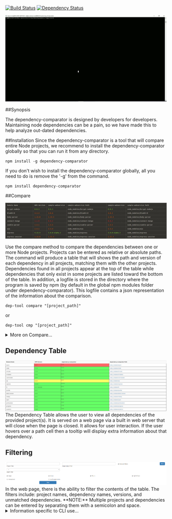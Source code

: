 [![Build Status](https://travis-ci.org/TeamWolfpack/Dependency-Comparator.svg)](https://travis-ci.org/TeamWolfpack/Dependency-Comparator)
[![Dependency Status](https://david-dm.org/TeamWolfpack/Dependency-Comparator.svg)](https://david-dm.org/TeamWolfpack/Dependency-Comparator)

<p>
<img src="https://raw.githubusercontent.com/TeamWolfpack/Dependency-Comparator/dev/screenshots/guigif.GIF" atl="Failed to load juicy demo">
</p>

##Synopsis
<p>The dependency-comparator is designed by developers for developers. Maintaining node dependencies can be a pain, so we have made this to help analyze out-dated dependencies.</p>

##Installation
Since the dependency-comparator is a tool that will compare entire Node projects, we recommend to install the dependency-comparator globally so that you can run it from any directory.

<pre><code>npm install -g dependency-comparator</code></pre>

If you don't wish to install the dependency-comparator globally, all you need to do is remove the '-g' from the command.

<pre><code>npm install dependency-comparator</code></pre>

##Compare

<img src="https://raw.githubusercontent.com/TeamWolfpack/Dependency-Comparator/dev/screenshots/Compare.JPG" atl="Failed to load screenshot of Compare Command">
<p>Use the compare method to compare the dependencies between one or more Node projects. Projects can be entered as relative or absolute paths. The command will produce a table that will shows the path and version of each dependency in all projects, matching them with the other projects. Dependencies found in all projects appear at the top of the table while dependencies that only exist in some projects are listed toward the bottom of the table. In addition, a logfile is stored in the directory where the program is saved by npm (by default in the global npm modules folder under dependency-comparator). This logfile contains a json representation of the information about the comparison.</p>

<pre><code>dep-tool compare "[project_path]"</code></pre>

or

<pre><code>dep-tool cmp "[project_path]"</code></pre>

<details>
  <summary>More on Compare...</summary>
    
  <h3 id="devDependencies">Compare with devDependencies</h3>
  The command above will look through the package.json file to find the list of dependencies before going through the node_modules package to get the current versions of each dependency. However, you may want to have both the list of dependencies and devDependencies being compared. In order to compare both, all you need to do is add the option "-a" or "--all".
    
  <pre><code>dep-tool compare "[project_path]" -a</code></pre>
    
  or
    
  <pre><code>dep-tool compare "[project_path]" --all</code></pre>
    
  <h3 id="CompareDepth">Compare with Depth</h3>
  Since Node dependencies have dependencies of their own, if you want to include the dependencies of other dependencies (especially if the node_module contains private dependencies), you can specify how many layers deep the comparison will look.
    
  <pre><code>dep-tool compare "[project_path]" -d 2</code></pre>
    
  or
    
  <pre><code>dep-tool compare "[project_path]" --depth 2</code></pre>
    
  <h3 id="HideUnmatched">Compare without Unmatched Dependencies</h3>
  <img src="https://raw.githubusercontent.com/TeamWolfpack/Dependency-Comparator/dev/screenshots/Unhide%20Compare.JPG" alt="Failed to load screenshot Unhide Unmatched">
  <p>becomes</p>
  <img src="https://raw.githubusercontent.com/TeamWolfpack/Dependency-Comparator/dev/screenshots/Hide%20Compare.JPG" alt="Failed to load screenshot Hide Unmatched">
  <p>By default, the compare method will compare and match all dependencies. If you want to only see the matched dependencies, you can hide the unmatched dependencies with a simple flag.</p>
    
  <pre><code>dep-tool compare "[project_path]" -u</code></pre>
    
  or
    
  <pre><code>dep-tool compare "[project_path]" --hideUnmatched</code></pre>
</details>

<h2 id="DependencyTable">Dependency Table</h2>
<img src="https://raw.githubusercontent.com/TeamWolfpack/Dependency-Comparator/dev/screenshots/Dependency%20Table.JPG" alt="Failed to load screenshot Dependecy Table">
The Dependency Table allows the user to view all dependencies of the provided project(s). It is served on a web page via a built in web server that will close when the page is closed. It allows for user interaction. If the user hovers over a path cell then a tooltip will display extra information about that dependency.

<h2 id="Filtering">Filtering</h2>
<img src="https://raw.githubusercontent.com/TeamWolfpack/Dependency-Comparator/dev/screenshots/filter.PNG" alt="Failed to load screenshot Relative Support">
In the web page, there is the ability to filter the contents of the table. The filters include: project names, dependency names, versions, and unmatched dependencies.
**NOTE:** Multiple projects and dependencies can be entered by separating them with a semicolon and space.

<details>
  <summary>Information specific to CLI use...</summary>

  <h3 id="CompareColorConfig">Compare Color Configuration</h3>
  Since the default color scheme for identifying how out-of-date a dependency is consists of red and green, a common colorblind color pair, we added a Color Blind color configuration to help solve that. These color schemes can be changed and this is explain more in the <a href="#ColorConfig">Color Configuration</a> section. <b>NOTE:</b> In order to use this option, xTerm needs to be supported in your OS.

  <pre><code>dep-tool compare "[project_path]" -c "ColorBlind"</code></pre>

  or

  <pre><code>dep-tool compare "[project_path]" --colorConfig "ColorBlind"</code></pre>

  <h3 id="ColorLegend">Compare with a Color Legend</h3>
  <img src="https://raw.githubusercontent.com/TeamWolfpack/Dependency-Comparator/dev/screenshots/Color%20Legend.JPG" alt="Failed to load screenshot of Color Legend Command">
  <p>When running the compare method, the dependencies in the table are colored depending on how out-of-date they are. If you want to see a color legend, you just need to add a flag to the command to have it displayed below your table.</p>

  <pre><code>dep-tool compare "[project_path]" -l</code></pre>

  or

  <pre><code>dep-tool compare "[project_path]" --colorLegend</code></pre>

  <h3 id="SummaryTable">Compare without a Summary Table</h3>
  <p>By default, a summary of the results will be displayed below the comparison table. If you want to hide the summary from being displayed, you can add the following flag to your command.</p>

  <pre><code>dep-tool compare "[project_path]" -s</code></pre>

  or

  <pre><code>dep-tool compare "[project_path]" --hideSummary</code></pre>

  <h3 id="Summary">Summary</h3>
  <img src="https://raw.githubusercontent.com/TeamWolfpack/Dependency-Comparator/dev/screenshots/Summary.JPG" alt="Failed to load screenshot of Summary Command">
  <p>By default, a summary of the results will be displayed below the comparison table. If you want to hide the summary from being displayed, you can add the following flag to your command. The <a href="#CompareDepth">depth</a>, <a href="#devDependencies">all</a>, and <a href="#HideUnmatched">hideUnmatched</a> flags can also be used with the summary command.</p>

  <pre><code>dep-tool summary "[project_path]"</code></pre>

  or

  <pre><code>dep-tool sum "[project_path]"</code></pre>

  <h3 id="SummaryWithTable">Summary With Table</h3>
  <p>In case you are using the summary command and realize you want to see a table, instead of having to retype a new command, you can just use the showTable flag.</p>

  <pre><code>dep-tool summary "[project_path]" -t</code></pre>

  or

  <pre><code>dep-tool summary "[project_path]" --showTable</code></pre>

  <h2 id="ColorConfig">Color Configuration</h2>
  In order to color code the version number of each dependency to show any differences, the program looks at the colorConfig.json file. The program uses the [cli-color](https://www.npmjs.com/package/cli-color) node module in order to color the text in the terminal. If the terminal being used supports [xTerm colors](https://gist.github.com/jasonm23/2868981), then the colorConfig.json file can be modified to the users preference. <b>NOTE:</b> When updating to a newer version of the tool, the colorConfig.json file may be reset to the default values.

</details>